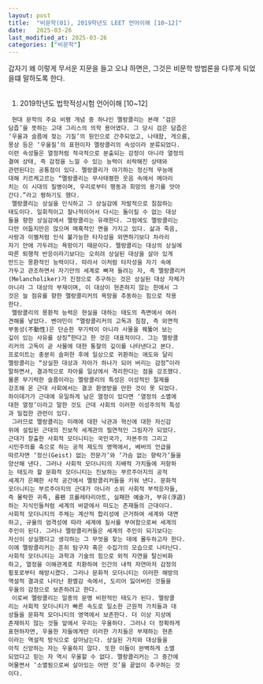 ```yaml
---
layout: post
title:  "비문학(01), 2019학년도 LEET 언어이해 [10~12]"
date:   2025-03-26
last_modified_at: 2025-03-26
categories: ["비문학"]
---
```


갑자기 왜 이렇게 무서운 지문을 들고 오냐 하면은, 그것은 비문학 방법론을 다루게 되었을떄 말하도록 한다.<br><br>

1. 2019학년도 법학적성시험 언어이해 [10~12]

<pre>
<code>&nbsp;현대 문학의 주요 비평 개념 중 하나인 멜랑콜리는 본래 ‘검은
담즙’을 뜻하는 고대 그리스의 의학 용어였다. 그 당시 검은 담즙은
‘우울과 슬픔에 젖는 기질’의 원인으로 간주되었고, 나태함, 게으름,
몽상 등은 ‘우울질’의 표현이자 멜랑콜리의 속성이라 분류되었다.
이런 속성들은 열정처럼 적극적으로 분출되는 감정이 아니라 열정의
결여 상태, 즉 감정을 느낄 수 있는 능력이 쇠락해진 상태와
관련된다는 공통점이 있다. 멜랑콜리가 야기하는 정신적 무능에
대해 키르케고르는 “멜랑콜리는 무사태평한 웃음 속에서 메아리
치는 이 시대의 질병이며, 우리로부터 행동과 희망의 용기를 앗아
간다.”라고 평하기도 했다.
&nbsp;멜랑콜리는 상실을 인식하고 그 상실감에 자발적으로 침잠하는
태도이다. 일회적이고 찰나적이어서 다시는 돌이킬 수 없는 대상
들을 향한 상실감에서 멜랑콜리는 유래한다. 그럼에도 멜랑콜리는
다만 어둡지만은 않으며 매혹적인 면을 가지고 있다. 삶과 죽음,
사랑과 이별처럼 인식 불가능한 타자성을 외면하기보다 차라리
자기 안에 가두려는 욕망이기 때문이다. 멜랑콜리는 대상의 상실에
따른 퇴행적 반응이라기보다는 오히려 상실된 대상을 살아 있게
만드는 몽환적인 능력이다. 따라서 이처럼 타자성을 자기 속에
가두고 관조하면서 자기만의 세계로 빠져 들려는 자, 즉 멜랑콜리커
(Melancholiker)가 진정으로 추구하는 것은 상실된 대상 자체가
아니라 그 대상의 부재이며, 이 대상이 현존하지 않는 한에서 그
것은 늘 점유를 향한 멜랑콜리커의 욕망을 추동하는 힘으로 작용
한다.
&nbsp;멜랑콜리의 몽환적 능력은 현실을 대하는 태도의 측면에서 여러
견해를 낳았다. 벤야민이 “멜랑콜리커의 고독과 침잠, 즉 외면적
부동성(不動性)은 단순한 무기력이 아니라 사물을 꿰뚫어 보는
깊이 있는 사유를 상징”한다고 한 것은 대표적이다. 그는 멜랑콜
리커의 고독이 곧 사물에 대한 통찰의 깊이를 나타낸다고 본다.
프로이트는 충분히 슬퍼한 후에 일상으로 귀환하는 애도와 달리
멜랑콜리는 “상실한 대상과 자아가 하나가 되어 버리는 감정”이라
말하면서, 결과적으로 자아를 일상에서 격리한다는 점을 강조했다.
물론 무기력한 슬픔이라는 멜랑콜리의 특성은 이성적인 절제를
강조해 온 근대 사회에서는 결코 환영받을 만한 것이 못 되었다.
하이데거가 근대에 유일하게 남은 열정이 있다면 ‘열정의 소멸에
대한 열정’이라고 말한 것도 근대 사회의 이러한 이성주의적 특성
과 밀접한 관련이 있다.
&nbsp;그러므로 멜랑콜리는 미래에 대한 낙관과 혁신에 대한 자신감
위에 설립된 근대의 진보적 세계관의 필연적인 그림자가 되었다.
근대가 창출한 사회적 모더니티는 국민국가, 자본주의 그리고
시민주의를 축으로 하는 공적 제도의 영역에서, 베버의 언급을
따르자면 ‘정신(Geist) 없는 전문가’와 ‘가슴 없는 향락가’들을
양산해 낸다. 그러나 사회적 모더니티의 지배적 가치들에 저항하
는 태도라 할 문화적 모더니티는 진보하는 부르주아지의 공적
세계가 은폐한 사적 공간에서 멜랑콜리커들을 키워 낸다. 문화적
모더니티는 부르주아지의 근대가 아니라 소위 사회적 부적응자들,
즉 몰락한 귀족, 룸펜 프롤레타리아트, 실패한 예술가, 부유(浮遊)
하는 지식인들처럼 세계의 바깥에서 떠도는 존재들의 근대이다.
사회적 모더니티의 주체는 계산적 합리성에 근거하여 세계와 대면
하고, 규율의 엄격성에 따라 세계에 질서를 부여함으로써 세계의
주인이 된다. 그러나 멜랑콜리커들은 세계의 주인이 되기보다는
자신이 상실했다고 생각하는 그 무엇을 찾는 데에 몰두하고자 한다.
이에 멜랑콜리커는 흔히 탐구자 혹은 수집가의 모습으로 나타난다.
사회적 모더니티는 과학과 기술의 힘으로 외적 자연을 탈신비화
하고, 열정을 이해관계로 치환하여 인간의 내적 자연마저 감정의
횡포로부터 해방시켰다. 그러나 문화적 모더니티는 이러한 해방의
역설적 결과로 나타난 환멸감 속에서, 도리어 잃어버린 것들을
우울의 감정으로 보존하려고 한다.
&nbsp;이로써 멜랑콜리는 일종의 문명 비판적인 태도가 된다. 멜랑콜
리는 사회적 모더니티가 빠른 속도로 일소한 근원적 가치들과 대
상들을 문화적 모더니티의 영역에서 보존한다. 더 이상 지상에
존재하지 않는 것들 앞에서 우리는 우울하다. 그러나 더 정확하게
표현하자면, 우울한 자들에게만 이러한 가치들은 부재하는 현존
이라는 역설적 방식으로 살아남는다. 상실된 가치와 대상들을
아직 신앙하는 자는 우울하지 않다. 또한 이들이 완벽하게 소멸
되었다고 믿는 자 역시 우울할 수 없다. 멜랑콜리커는 그 중간에
머물면서 ‘소멸됨으로써 살아있는 어떤 것’을 끝없이 추구하는 것
이다.</code> 
</pre>
